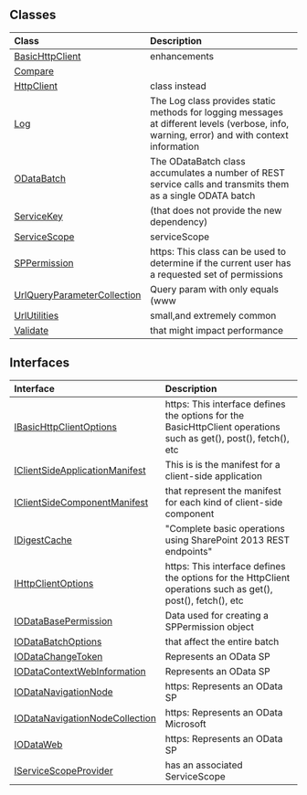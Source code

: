 


## Classes

| Class	   |  Description |
|:-------------|:---------------|
| [BasicHttpClient](basichttpclient.md)     | enhancements |
| [Compare](compare.md)     |  |
| [HttpClient](httpclient.md)     | class instead |
| [Log](log.md)     |   The Log class provides static methods for logging messages at different levels (verbose,  info, warning, error) and with context information |
| [ODataBatch](odatabatch.md)     |   The ODataBatch class accumulates a number of REST service calls and  transmits them as a single ODATA batch |
| [ServiceKey](servicekey.md)     | (that does not provide the new dependency) |
| [ServiceScope](servicescope.md)     | serviceScope |
| [SPPermission](sppermission.md)     | https:  This class can be used to determine if the current user has a requested set of permissions |
| [UrlQueryParameterCollection](urlqueryparametercollection.md)     | Query param with only equals (www |
| [UrlUtilities](urlutilities.md)     | small,and extremely common |
| [Validate](validate.md)     | that might impact performance |



## Interfaces

| Interface	   |  Description |
|:-------------|:---------------|
| [IBasicHttpClientOptions](ibasichttpclientoptions.md)   | https:  This interface defines the options for the BasicHttpClient operations such as  get(), post(), fetch(), etc  |
| [IClientSideApplicationManifest](iclientsideapplicationmanifest.md)   | This is is the manifest for a client-side application  |
| [IClientSideComponentManifest](iclientsidecomponentmanifest.md)   | that represent the manifest for each kind of client-side component  |
| [IDigestCache](idigestcache.md)   | "Complete basic operations using SharePoint 2013 REST endpoints"  |
| [IHttpClientOptions](ihttpclientoptions.md)   | https:  This interface defines the options for the HttpClient operations such as  get(), post(), fetch(), etc  |
| [IODataBasePermission](iodatabasepermission.md)   | Data used for creating a SPPermission object  |
| [IODataBatchOptions](iodatabatchoptions.md)   | that affect the entire batch  |
| [IODataChangeToken](iodatachangetoken.md)   | Represents an OData SP  |
| [IODataContextWebInformation](iodatacontextwebinformation.md)   | Represents an OData SP  |
| [IODataNavigationNode](iodatanavigationnode.md)   | https:  Represents an OData SP  |
| [IODataNavigationNodeCollection](iodatanavigationnodecollection.md)   | https:  Represents an OData Microsoft  |
| [IODataWeb](iodataweb.md)   | https:  Represents an OData SP  |
| [IServiceScopeProvider](iservicescopeprovider.md)   | has an associated ServiceScope  |






